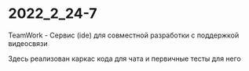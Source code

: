 # 2022_2_24-7
TeamWork - Сервис (ide) для совместной разработки с поддержкой видеосвязи

Здесь реализован каркас кода для чата и первичные тесты для него
